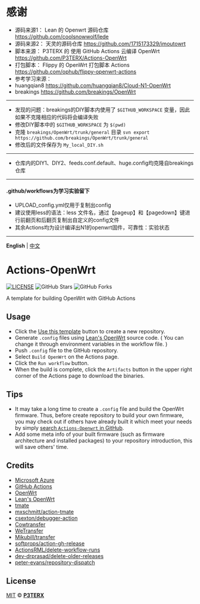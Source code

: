 # 感谢
- 源码来源1： Lean 的 Openwrt 源码仓库 https://github.com/coolsnowwolf/lede
- 源码来源2： 天灵的源码仓库 https://github.com/1715173329/imoutowrt
- 脚本来源： P3TERX 的 使用 GitHub Actions 云编译 OpenWrt https://github.com/P3TERX/Actions-OpenWrt
- 打包脚本： Flippy 的 OpenWrt 打包脚本 Actions https://github.com/ophub/flippy-openwrt-actions
- 参考学习来源：
- huangqian8 https://github.com/huangqian8/Cloud-N1-OpenWrt
- breakings https://github.com/breakings/OpenWrt

----------------------------
- 发现的问题：breakings的DIY脚本内使用了 `$GITHUB_WORKSPACE` 变量，因此如果不克隆相应的代码将会编译失败
- 修改DIY脚本中的 `$GITHUB_WORKSPACE` 为 `$(pwd)`
- 克隆 `breakings/OpenWrt/trunk/general` 目录 `svn export https://github.com/breakings/OpenWrt/trunk/general`
- 修改后的文件保存为 `My_local_DIY.sh`
----------------------------
- 仓库内的DIY1、DIY2、feeds.conf.default、huge.config均克隆自breakings仓库
----------------------------
#### .github/workflows为学习实验留下
- UPLOAD_config.yml仅用于复制出config
- 建议使用less的语法：less 文件名，通过【pageup】和【pagedown】键进行前翻页和后翻页复制出自定义的config文件
- 其余Actions均为设计编译出N1的openwrt固件，可靠性：实验状态
----------------------------

**English** | [中文](https://p3terx.com/archives/build-openwrt-with-github-actions.html)

# Actions-OpenWrt

[![LICENSE](https://img.shields.io/github/license/mashape/apistatus.svg?style=flat-square&label=LICENSE)](https://github.com/P3TERX/Actions-OpenWrt/blob/master/LICENSE)
![GitHub Stars](https://img.shields.io/github/stars/P3TERX/Actions-OpenWrt.svg?style=flat-square&label=Stars&logo=github)
![GitHub Forks](https://img.shields.io/github/forks/P3TERX/Actions-OpenWrt.svg?style=flat-square&label=Forks&logo=github)

A template for building OpenWrt with GitHub Actions

## Usage

- Click the [Use this template](https://github.com/P3TERX/Actions-OpenWrt/generate) button to create a new repository.
- Generate `.config` files using [Lean's OpenWrt](https://github.com/coolsnowwolf/lede) source code. ( You can change it through environment variables in the workflow file. )
- Push `.config` file to the GitHub repository.
- Select `Build OpenWrt` on the Actions page.
- Click the `Run workflow` button.
- When the build is complete, click the `Artifacts` button in the upper right corner of the Actions page to download the binaries.

## Tips

- It may take a long time to create a `.config` file and build the OpenWrt firmware. Thus, before create repository to build your own firmware, you may check out if others have already built it which meet your needs by simply [search `Actions-Openwrt` in GitHub](https://github.com/search?q=Actions-openwrt).
- Add some meta info of your built firmware (such as firmware architecture and installed packages) to your repository introduction, this will save others' time.

## Credits

- [Microsoft Azure](https://azure.microsoft.com)
- [GitHub Actions](https://github.com/features/actions)
- [OpenWrt](https://github.com/openwrt/openwrt)
- [Lean's OpenWrt](https://github.com/coolsnowwolf/lede)
- [tmate](https://github.com/tmate-io/tmate)
- [mxschmitt/action-tmate](https://github.com/mxschmitt/action-tmate)
- [csexton/debugger-action](https://github.com/csexton/debugger-action)
- [Cowtransfer](https://cowtransfer.com)
- [WeTransfer](https://wetransfer.com/)
- [Mikubill/transfer](https://github.com/Mikubill/transfer)
- [softprops/action-gh-release](https://github.com/softprops/action-gh-release)
- [ActionsRML/delete-workflow-runs](https://github.com/ActionsRML/delete-workflow-runs)
- [dev-drprasad/delete-older-releases](https://github.com/dev-drprasad/delete-older-releases)
- [peter-evans/repository-dispatch](https://github.com/peter-evans/repository-dispatch)

## License

[MIT](https://github.com/P3TERX/Actions-OpenWrt/blob/main/LICENSE) © [**P3TERX**](https://p3terx.com)
